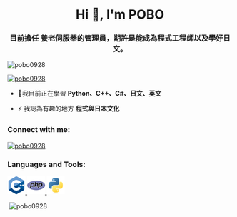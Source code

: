 <h1 align="center">Hi 👋, I'm POBO</h1>
<h3 align="center">目前擔任 養老伺服器的管理員，期許是能成為程式工程師以及學好日文。</h3>

<p align="left"> <img src="https://komarev.com/ghpvc/?username=pobo0928&label=Profile%20views&color=0e75b6&style=flat" alt="pobo0928" /> </p>

<p align="left"> <a href="https://github.com/ryo-ma/github-profile-trophy"><img src="https://github-profile-trophy.vercel.app/?username=pobo0928" alt="pobo0928" /></a> </p>

- 🌱我目前正在學習 **Python、C++、C#、日文、英文**

- ⚡ 我認為有趣的地方 **程式與日本文化**

<h3 align="left">Connect with me:</h3>
<p align="left">
<a href="https://twitter.com/pobo0928" target="blank"><img align="center" src="https://raw.githubusercontent.com/rahuldkjain/github-profile-readme-generator/master/src/images/icons/Social/twitter.svg" alt="pobo0928" height="30" width="40" /></a>
</p>

<h3 align="left">Languages and Tools:</h3>
<p align="left"> <a href="https://www.w3schools.com/cpp/" target="_blank" rel="noreferrer"> <img src="https://raw.githubusercontent.com/devicons/devicon/master/icons/cplusplus/cplusplus-original.svg" alt="cplusplus" width="40" height="40"/> </a> <a href="https://www.php.net" target="_blank" rel="noreferrer"> <img src="https://raw.githubusercontent.com/devicons/devicon/master/icons/php/php-original.svg" alt="php" width="40" height="40"/> </a> <a href="https://www.python.org" target="_blank" rel="noreferrer"> <img src="https://raw.githubusercontent.com/devicons/devicon/master/icons/python/python-original.svg" alt="python" width="40" height="40"/> </a> </p>

<p>&nbsp;<img align="center" src="https://github-readme-stats.vercel.app/api?username=pobo0928&show_icons=true&locale=en" alt="pobo0928" /></p>
